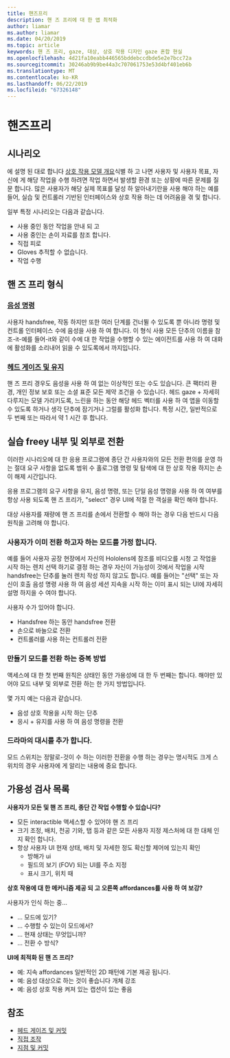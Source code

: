 ```yaml
---
title: 핸즈프리
description: 핸 즈 프리에 대 한 앱 최적화
author: liamar
ms.author: liamar
ms.date: 04/20/2019
ms.topic: article
keywords: 핸 즈 프리, gaze, 대상, 상호 작용 디자인 gaze 혼합 현실
ms.openlocfilehash: 4d21fa10eabb446565bddebccdbde5e2e7bcc72a
ms.sourcegitcommit: 30246ab9b9be44a3c707061753e53d4bf401eb6b
ms.translationtype: MT
ms.contentlocale: ko-KR
ms.lasthandoff: 06/22/2019
ms.locfileid: "67326148"
---
```

# <a name="hands-free"></a>핸즈프리



## <a name="scenarios"></a>시나리오

에 설명 된 대로 합니다 [상호 작용 모델 개요](interaction-fundamentals.md)식별 하 고 나면 사용자 및 사용자 목표, 자신에 게 해당 작업을 수행 하려면 작업 하면서 발생할 환경 또는 상황에 따른 문제를 질문 합니다. 많은 사용자가 해당 실제 목표를 달성 하 알아내기란을 사용 해야 하는 예를 들어, 실습 및 컨트롤러 기반된 인터페이스와 상호 작용 하는 데 어려움을 겪 및 합니다. 

일부 특정 시나리오는 다음과 같습니다. 
* 사용 중인 동안 작업을 안내 되 고
* 사용 중인는 손이 자료를 참조 합니다.
* 직접 피로
* Gloves 추적할 수 없습니다.
* 작업 수행


## <a name="hands-free-modalities"></a>핸 즈 프리 형식

### <a name="voice-commandingvoice-designmd"></a>[음성 명령](voice-design.md)

사용자 handsfree, 작동 하지만 또한 여러 단계를 건너뛸 수 있도록 뿐 아니라 명령 및 컨트롤 인터페이스 수에 음성을 사용 하 여 합니다. 이 형식 사용 모든 단추의 이름을 참조-it-예를 들어-it와 같이 수에 대 한 작업을 수행할 수 있는 에이전트를 사용 하 여 대화에 활성화를 소리내어 읽을 수 있도록에서 까지입니다.



### <a name="head-gaze-and-dwellgaze-and-dwellmd"></a>[헤드 게이즈 및 유지](gaze-and-dwell.md)

핸 즈 프리 경우도 음성을 사용 하 여 없는 이상적인 또는 수도 있습니다. 큰 팩터리 환경, 개인 정보 보호 또는 소셜 표준 모든 제약 조건을 수 있습니다. 헤드 gaze + 자세히 다루지는 모델 가리키도록, 느린을 하는 동안 해당 헤드 벡터를 사용 하 여 앱을 이동할 수 있도록 하거나 생각 단추에 잠기거나 그럴를 활성화 합니다. 특정 시간, 일반적으로 두 번째 또는 따라서 약 1 시간 후 합니다. 


## <a name="transitioning-in-and-out-of-hands-freey"></a>실습 freey 내부 및 외부로 전환

이러한 시나리오에 대 한 응용 프로그램에 종단 간 사용자와의 모든 전환 편의를 운영 하는 절대 요구 사항을 없도록 범위 수 홀로그램 명령 및 탐색에 대 한 상호 작용 하지는 손이 해제 시간입니다. 

응용 프로그램의 요구 사항을 유지, 음성 명령, 또는 단일 음성 명령을 사용 하 여 여부를 항상 사용 되도록 핸 즈 프리가, "select" 경우 UI에 적절 한 객실을 확인 해야 합니다. 

대상 사용자를 재량에 핸 즈 프리를 손에서 전환할 수 해야 하는 경우 다음 반드시 다음 원칙을 고려해 야 합니다.

### <a name="assume-the-user-is-already-in-the-mode-that-they-want-to-switch-to"></a>사용자가 이미 전환 하고자 하는 모드를 가정 합니다.
예를 들어 사용자 공장 현장에서 자신의 Hololens에 참조를 비디오를 시청 고 작업을 시작 하는 렌치 선택 하기로 결정 하는 경우 자신이 가능성이 것에서 작업을 시작 handsfree는 단추를 눌러 렌치 작성 하지 않고도 합니다. 예를 들어는 "선택" 또는 자신이 호출 음성 명령 사용 하 여 음성 세션 지속을 시작 하는 이미 표시 되는 UI에 자세히 설명 하지을 수 여야 합니다.

사용자 수가 있어야 합니다. 
* Handsfree 하는 동안 handsfree 전환
* 손으로 바늘으로 전환
* 컨트롤러를 사용 하는 컨트롤러 전환 

### <a name="create-redundant-ways-to-switch-modes"></a>만들기 모드를 전환 하는 중복 방법
액세스에 대 한 첫 번째 원칙은 상태인 동안 가용성에 대 한 두 번째는 합니다. 해야만 있어야 모드 내부 및 외부로 전환 하는 한 가지 방법입니다. 

몇 가지 예는 다음과 같습니다. 
* 음성 상호 작용을 시작 하는 단추
* 응시 + 유지를 사용 하 여 음성 명령을 전환

### <a name="add-a-dash-of-drama"></a>드라마의 대시를 추가 합니다.
모드 스위치는 정말로-것이 수 하는 이러한 전환을 수행 하는 경우는 명시적도 크게 스위치의 경우 사용자에 게 알리는 내용에 중요 합니다. 


## <a name="usability-checklist"></a>가용성 검사 목록

**사용자가 모든 및 핸 즈 프리, 종단 간 작업 수행할 수 있습니다?**
* 모든 interactible 액세스할 수 있어야 핸 즈 프리
* 크기 조정, 배치, 천공 기와, 탭 등과 같은 모든 사용자 지정 제스처에 대 한 대체 인지 확인 합니다.
* 항상 사용자 UI 현재 상태, 배치 및 자세한 정도 확신할 제어에 있는지 확인
    * 방해가 ui
    * 필드의 보기 (FOV) 되는 UI를 주소 지정
    * 표시 크기, 위치 때

**상호 작용에 대 한 메커니즘 제공 되 고 오른쪽 affordances를 사용 하 여 보강?**

사용자가 인식 하는 중...
* ... 모드에 있기?
* ... 수행할 수 있는이 모드에서?
* ... 현재 상태는 무엇입니까?
* ... 전환 수 방식?
    
**UI에 최적화 된 핸 즈 프리?**   

* 예: 지속 affordances 일반적인 2D 패턴에 기본 제공 됩니다.
* 예: 음성 대상으로 하는 것이 좋습니다 개체 강조
* 예: 음성 상호 작용 켜져 있는 캡션이 있는 좋음


## <a name="see-also"></a>참조
* [헤드 게이즈 및 커밋](gaze-and-commit.md)
* [직접 조작](direct-manipulation.md)
* [지점 및 커밋](point-and-commit.md)
